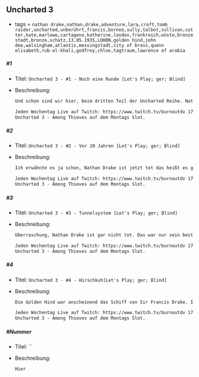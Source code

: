 ## Uncharted 3

* tags = `nathan drake,nathan,drake,adventure,lara,croft,tomb raider,uncharted,unberührt,francis,borneo,sully,talbot,sullivan,cutter,kate,marlowe,cartageno,katherine,london,frankreich,wüste,bronze stadt,bronze,schatz,13.05.1935,LOHDN,golden hind,john dee,walsingham,atlantis,messingstadt,city of brass,quenn elisabeth,rub-al-khali,godfrey,chloe,tagtraum,lawrence of arabia`

##### #1

* Titel: `Uncharted 3 - #1 - Noch eine Runde [Let's Play; ger; Blind]`

* Beschreibung:

  ```markdown
  Und schon sind wir hier, beim dritten Teil der Uncharted Reihe. Nathan Drake muss mal wieder ran und Dinge tun. Zum Beispiel die Welt retten, das tut er vielleicht am Ende aber ich fürchte es wird darauf hinaus laufen das er sich nur selbst bereichern will ohne dabei auch nur ein einziges Mal an den Erhalt von Kulturgütern, guten Manieren oder sonst irgendetwas zu denken. Immerhin sterben wir aber gleich am Anfang. Das führt wahrscheinlich dazu das es keinen vierten Teil von Nathans Drake Abenteuer gibt der sich da "Thieves End" oder so heißen könnte. Weil, das Ende des Diebes ist ja bereits geschehen. Die restliche Geschichte findet jetzt also nur noch als Rückschau erzählt statt. Immerhin haben wir vorher noch einmal London gesehen und einen Pub besucht, das ist auch etwas was man nicht vernachlässigen sollte.
  
  Jeden Wochentag Live auf Twitch: https://www.twitch.tv/burnoutdv 17 - 20 Uhr. 
  Uncharted 3 - Among Thieves auf dem Montags Slot.
  ```

##### #2

* Titel: `Uncharted 3 - #2 - Vor 20 Jahren [Let's Play; ger; Blind]`

* Beschreibung:

  ```markdown
  Ich erwähnte es ja schon, Nathan Drake ist jetzt tot das heißt es gibt ihn nur noch in der Vergangenheit. Zum Glück ist das trotzdem noch eine Menge Zeit, wir wissen ja bereits das der Mann schon seit einiger Zeit ein ziemlich cooler Draufgänger ist, da wird er ja nicht von gestern auf heute drauf gekommen sein. Insofern bleibt uns da immer noch die Geschichte wie Drake Drake geworden ist und dann auch noch alles dazwischen. Wer ist Nathan Drake, warum ist er ein Dieb geworden, warum ist er ein hochkarätiger Dieb geworden? Warum nicht einfach nur Betrug, warum die Suche nach unentdeckten Schätzen? Wo kommt er her, wo geht er hin, bzw. wo ging er hin bevor er in einer Gasse in London hinter einem Pub erschossen wurde. Wie dem aber auch sei, jetzt erst einmal stehlen wir den Ring von Sir Francis Drake, anscheinend ein wertvolle Artefakt.
  
  Jeden Wochentag Live auf Twitch: https://www.twitch.tv/burnoutdv 17 - 20 Uhr. 
  Uncharted 3 - Among Thieves auf dem Montags Slot.
  ```

##### #3

* Titel: `Uncharted 3 - #3 - Tunnelsystem [Let's Play; ger; Blind]`

* Beschreibung:

  ```markdown
  Überraschung, Nathan Drake ist gar nicht tot. Das war nur sein bester Kumpel Eddi der ein paar Platzpatronen genutzt hat. Wie dem aber auch sei, wir sind also wieder in London, wir sind wieder in der Wirklichkeit und jetzt tun wir Dinge. Das kann ja eigentlich auch nur Gutes verheißen. Das Ziel ist übrigens immer noch der Schatz von Sir Francis Drake, quasi dem Namensvetter unseres Helden. Der übrigens behauptet das er technisch gesehen ein Nachfahre besagten Mannes ist. Das bezweifle ich persönlich doch sehr, aber andererseits ist es doch auch ein guter Name. Wie dem aber auch sei, mit kurzer Unterbrechung haben wir ja quasi die ganze Zeit das Ziel vor Augen gehabt. Jetzt müssen wir nur noch an die Scheibe heran kommen um die Botschaft von Francis zu dechiffrieren und dann den großen Schatz zu sichern. Wo auch immer er ist, und was auch immer ist. Hoffentlich ist es nicht wieder eine Stadt irgendwo im Dschungel die man ganz schlecht mitnehmen kann und die dann am Ende auseinander fällt weil Baum.
  
  Jeden Wochentag Live auf Twitch: https://www.twitch.tv/burnoutdv 17 - 20 Uhr. 
  Uncharted 3 - Among Thieves auf dem Montags Slot.
  ```

##### #4

* Titel: `Uncharted 3 - #4 - Hirschkuh[Let's Play; ger; Blind]`

* Beschreibung:

  ```markdown
  Die Golden Hind war anscheinend das Schiff von Sir Francis Drake. Ich sage jetzt anscheinend weil ich selber keine Ahnung habe aber dieser sogenannte Fakt hier herumgeworfen wird und ich jetzt einfach mal davon ausgehe das dem auch so ist aber so richtig bestätigen kann ich das für den Moment nicht. Kann man bestimmt nachschlagen aber das würde mir ja das ganze sinnlose Schreiben von Wörter wegnehmen. Das will ja auch keiner. Zum Thema. Das große Schiff hat es dann irgendwann auch wieder zurück geschafft und die Galionsfigur findet sich sogar in dem unterirdischen Archiv das wir heute finden. Etwas schwierig finde ich übrigens die allgemeine Lage dieser Hallen. Erinnert mich ein wenig an die Bude aus V wie Vendetta. Aber Vielleicht ist das ja einfach wie London aufgebaut ist. An jeder Ecke gibt es geheime Anlagen mit fließend Wasser und Strom die es Leuten ermöglichen im Untergrund ihr normales Leben nach zu gehen. Was weiß ich schon?
  
  Jeden Wochentag Live auf Twitch: https://www.twitch.tv/burnoutdv 17 - 20 Uhr. 
  Uncharted 3 - Among Thieves auf dem Montags Slot.
  ```

##### #Nummer

* Titel: ``

* Beschreibung:

  ```markdown
  Hier
  ```